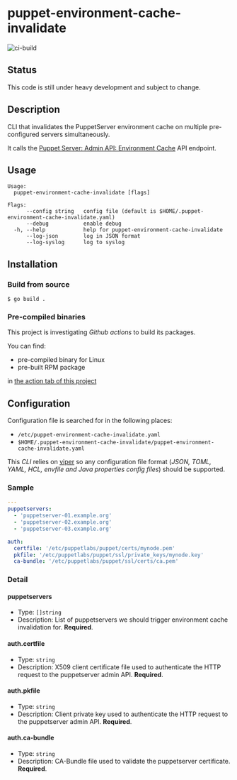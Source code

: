# puppet-environment-cache-invalidate

![ci-build](https://github.com/riton/puppet-environment-cache-invalidate/workflows/ci-build/badge.svg)

## Status

This code is still under heavy development and subject to change.

## Description

CLI that invalidates the PuppetServer environment cache on multiple pre-configured servers simultaneously.

It calls the [Puppet Server: Admin API: Environment Cache](https://puppet.com/docs/puppetserver/latest/admin-api/v1/environment-cache.html#delete-puppet-admin-apiv1environment-cache)
API endpoint.

## Usage

```
Usage:
  puppet-environment-cache-invalidate [flags]

Flags:
      --config string   config file (default is $HOME/.puppet-environment-cache-invalidate.yaml)
      --debug           enable debug
  -h, --help            help for puppet-environment-cache-invalidate
      --log-json        log in JSON format
      --log-syslog      log to syslog
```

## Installation

### Build from source

```
$ go build .
```

### Pre-compiled binaries

This project is investigating _Github actions_ to build its packages.

You can find:
* pre-compiled binary for Linux
* pre-built RPM package

in [the action tab of this project](https://github.com/riton/puppet-environment-cache-invalidate/actions)

## Configuration

Configuration file is searched for in the following places:
* `/etc/puppet-environment-cache-invalidate.yaml`
* `$HOME/.puppet-environment-cache-invalidate/puppet-environment-cache-invalidate.yaml`

This _CLI_ relies on [viper](https://github.com/spf13/viper) so any configuration file format (_JSON, TOML, YAML, HCL, envfile and Java properties config files_) should be supported.

### Sample

```yaml
---
puppetservers:
  - 'puppetserver-01.example.org'
  - 'puppetserver-02.example.org'
  - 'puppetserver-03.example.org'

auth:
  certfile: '/etc/puppetlabs/puppet/certs/mynode.pem'
  pkfile: '/etc/puppetlabs/puppet/ssl/private_keys/mynode.key'
  ca-bundle: '/etc/puppetlabs/puppet/ssl/certs/ca.pem'
```

### Detail

#### puppetservers

* Type: `[]string`
* Description: List of puppetservers we should trigger environment cache invalidation for. **Required**.

#### auth.certfile

* Type: `string`
* Description: X509 client certificate file used to authenticate the HTTP request to the puppetserver admin API. **Required**.

#### auth.pkfile

* Type: `string`
* Description: Client private key used to authenticate the HTTP request to the puppetserver admin API. **Required**.

#### auth.ca-bundle

* Type: `string`
* Description: CA-Bundle file used to validate the puppetserver certificate. **Required**.
